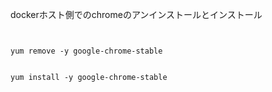 
dockerホスト側でのchromeのアンインストールとインストール

```


yum remove -y google-chrome-stable


yum install -y google-chrome-stable




```




